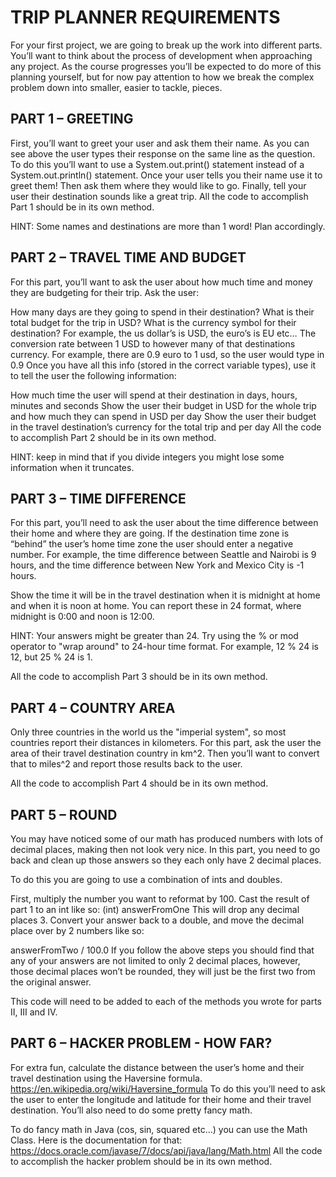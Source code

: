 # TRIP PLANNER REQUIREMENTS

For your first project, we are going to break up the work into different parts. You’ll want to think about the process of development when approaching any project. As the course progresses you’ll be expected to do more of this planning yourself, but for now pay attention to how we break the complex problem down into smaller, easier to tackle, pieces.

## PART 1 – GREETING

First, you’ll want to greet your user and ask them their name. As you can see above the user types their response on the same line as the question. To do this you’ll want to use a System.out.print() statement instead of a System.out.println() statement. Once your user tells you their name use it to greet them! Then ask them where they would like to go. Finally, tell your user their destination sounds like a great trip. All the code to accomplish Part 1 should be in its own method.

HINT: Some names and destinations are more than 1 word! Plan accordingly.

## PART 2 – TRAVEL TIME AND BUDGET

For this part, you’ll want to ask the user about how much time and money they are budgeting for their trip. Ask the user:

How many days are they going to spend in their destination?
What is their total budget for the trip in USD?
What is the currency symbol for their destination? For example, the us dollar’s is USD, the euro’s is EU etc…
The conversion rate between 1 USD to however many of that destinations currency. For example, there are 0.9 euro to 1 usd, so the user would type in 0.9
Once you have all this info (stored in the correct variable types), use it to tell the user the following information:

How much time the user will spend at their destination in days, hours, minutes and seconds
Show the user their budget in USD for the whole trip and how much they can spend in USD per day
Show the user their budget in the travel destination’s currency for the total trip and per day
All the code to accomplish Part 2 should be in its own method.

HINT: keep in mind that if you divide integers you might lose some information when it truncates.

## PART 3 – TIME DIFFERENCE

For this part, you’ll need to ask the user about the time difference between their home and where they are going. If the destination time zone is “behind” the user’s home time zone the user should enter a negative number. For example, the time difference between Seattle and Nairobi is 9 hours, and the time difference between New York and Mexico City is -1 hours.

Show the time it will be in the travel destination when it is midnight at home and when it is noon at home. You can report these in 24 format, where midnight is 0:00 and noon is 12:00.

HINT: Your answers might be greater than 24. Try using the % or mod operator to "wrap around" to 24-hour time format. For example, 12 % 24 is 12, but 25 % 24 is 1.

All the code to accomplish Part 3 should be in its own method.

## PART 4 – COUNTRY AREA

Only three countries in the world us the "imperial system", so most countries report their distances in kilometers. For this part, ask the user the area of their travel destination country in km^2. Then you’ll want to convert that to miles^2 and report those results back to the user.

All the code to accomplish Part 4 should be in its own method.

## PART 5 – ROUND

You may have noticed some of our math has produced numbers with lots of decimal places, making then not look very nice. In this part, you need to go back and clean up those answers so they each only have 2 decimal places.

To do this you are going to use a combination of ints and doubles.

First, multiply the number you want to reformat by 100.
Cast the result of part 1 to an int like so:
(int) answerFromOne
This will drop any decimal places 3. Convert your answer back to a double, and move the decimal place over by 2 numbers like so:

answerFromTwo / 100.0
If you follow the above steps you should find that any of your answers are not limited to only 2 decimal places, however, those decimal places won’t be rounded, they will just be the first two from the original answer.

This code will need to be added to each of the methods you wrote for parts II, III and IV.

## PART 6 – HACKER PROBLEM - HOW FAR?

For extra fun, calculate the distance between the user’s home and their travel destination using the Haversine formula. https://en.wikipedia.org/wiki/Haversine_formula To do this you’ll need to ask the user to enter the longitude and latitude for their home and their travel destination. You’ll also need to do some pretty fancy math.

To do fancy math in Java (cos, sin, squared etc…) you can use the Math Class. Here is the documentation for that: https://docs.oracle.com/javase/7/docs/api/java/lang/Math.html All the code to accomplish the hacker problem should be in its own method.